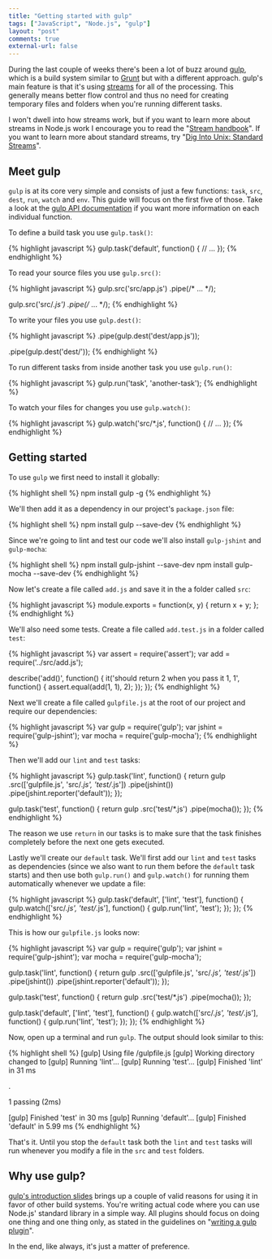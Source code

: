 ```yaml
---
title: "Getting started with gulp"
tags: ["JavaScript", "Node.js", "gulp"]
layout: "post"
comments: true
external-url: false
---
```


During the last couple of weeks there's been a lot of buzz around [gulp](http://gulpjs.com/), which is a build system similar to [Grunt](http://gruntjs.com/) but with a different approach. gulp's main feature is that it's using [streams](http://nodejs.org/api/stream.html) for all of the processing. This generally means better flow control and thus no need for creating temporary files and folders when you're running different tasks.

I won't dwell into how streams work, but if you want to learn more about streams in Node.js work I encourage you to read the "[Stream handbook](https://github.com/substack/stream-handbook)". If you want to learn more about standard streams, try "[Dig Into Unix: Standard Streams](http://gigaom.com/2009/07/01/dig-into-unix-standard-streams/)".

## Meet gulp

`gulp` is at its core very simple and consists of just a few functions: `task`, `src`, `dest`, `run`, `watch` and `env`. This guide will focus on the first five of those. Take a look at the [gulp API documentation](https://github.com/gulpjs/gulp/blob/master/README.md#gulp-api) if you want more information on each individual function.

To define a build task you use `gulp.task()`:

{% highlight javascript %}
gulp.task('default', function() {
  // ...
});
{% endhighlight %}

To read your source files you use `gulp.src()`:

{% highlight javascript %}
gulp.src('src/app.js')
  .pipe(/* ... */);

gulp.src('src/*.js')
  .pipe(/* ... */);
{% endhighlight %}

To write your files you use `gulp.dest()`:

{% highlight javascript %}
.pipe(gulp.dest('dest/app.js'));

.pipe(gulp.dest('dest/'));
{% endhighlight %}

To run different tasks from inside another task you use `gulp.run()`:

{% highlight javascript %}
gulp.run('task', 'another-task');
{% endhighlight %}

To watch your files for changes you use `gulp.watch()`:

{% highlight javascript %}
gulp.watch('src/*.js', function() {
  // ...
});
{% endhighlight %}

## Getting started

To use `gulp` we first need to install it globally:

{% highlight shell %}
npm install gulp -g
{% endhighlight %}

We'll then add it as a dependency in our project's `package.json` file:

{% highlight shell %}
npm install gulp --save-dev
{% endhighlight %}

Since we're going to lint and test our code we'll also install `gulp-jshint` and `gulp-mocha`:

{% highlight shell %}
npm install gulp-jshint --save-dev
npm install gulp-mocha --save-dev
{% endhighlight %}

Now let's create a file called `add.js` and save it in the a folder called `src`:

{% highlight javascript %}
module.exports = function(x, y) {
  return x + y;
};
{% endhighlight %}

We'll also need some tests. Create a file called `add.test.js` in a folder called `test`:

{% highlight javascript %}
var assert = require('assert');
var add    = require('../src/add.js');

describe('add()', function() {
  it('should return 2 when you pass it 1, 1', function() {
    assert.equal(add(1, 1), 2);
  });
});
{% endhighlight %}

Next we'll create a file called `gulpfile.js` at the root of our project and require our dependencies:

{% highlight javascript %}
var gulp   = require('gulp');
var jshint = require('gulp-jshint');
var mocha  = require('gulp-mocha');
{% endhighlight %}

Then we'll add our `lint` and `test` tasks:

{% highlight javascript %}
gulp.task('lint', function() {
  return gulp
    .src(['gulpfile.js', 'src/*.js', 'test/*.js'])
    .pipe(jshint())
    .pipe(jshint.reporter('default'));
});

gulp.task('test', function() {
  return gulp
    .src('test/*.js')
    .pipe(mocha());
});
{% endhighlight %}

The reason we use `return` in our tasks is to make sure that the task finishes completely before the next one gets executed.

Lastly we'll create our `default` task. We'll first add our `lint` and `test` tasks as dependencies (since we also want to run them before the `default` task starts) and then use both `gulp.run()` and `gulp.watch()` for running them automatically whenever we update a file:

{% highlight javascript %}
gulp.task('default', ['lint', 'test'], function() {
  gulp.watch(['src/*.js', 'test/*.js'], function() {
    gulp.run('lint', 'test');
  });
});
{% endhighlight %}

This is how our `gulpfile.js` looks now:

{% highlight javascript %}
var gulp   = require('gulp');
var jshint = require('gulp-jshint');
var mocha  = require('gulp-mocha');

gulp.task('lint', function() {
  return gulp
    .src(['gulpfile.js', 'src/*.js', 'test/*.js'])
    .pipe(jshint())
    .pipe(jshint.reporter('default'));
});

gulp.task('test', function() {
  return gulp
    .src('test/*.js')
    .pipe(mocha());
});

gulp.task('default', ['lint', 'test'], function() {
  gulp.watch(['src/*.js', 'test/*.js'], function() {
    gulp.run('lint', 'test');
  });
});
{% endhighlight %}

Now, open up a terminal and run `gulp`. The output should look similar to this:

{% highlight shell %}
[gulp] Using file <PATH>/gulpfile.js
[gulp] Working directory changed to <PATH>
[gulp] Running 'lint'...
[gulp] Running 'test'...
[gulp] Finished 'lint' in 31 ms

  .

  1 passing (2ms)

[gulp] Finished 'test' in 30 ms
[gulp] Running 'default'...
[gulp] Finished 'default' in 5.99 ms
{% endhighlight %}

That's it. Until you stop the `default` task both the `lint` and `test` tasks will run whenever you modify a file in the `src` and `test` folders.

## Why use gulp?

[gulp's introduction slides](http://slid.es/contra/gulp) brings up a couple of valid reasons for using it in favor of other build systems. You're writing actual code where you can use Node.js' standard library in a simple way. All plugins should focus on doing one thing and one thing only, as stated in the guidelines on "[writing a gulp plugin](https://github.com/gulpjs/gulp/wiki/Writing-a-gulp-plugin)".

In the end, like always, it's just a matter of preference.

